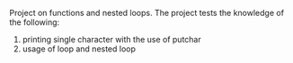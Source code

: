 Project on functions and nested loops.
The project tests the knowledge of the following:
1. printing single character with the use of putchar
2. usage of loop and nested loop
